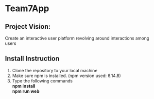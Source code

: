 # Team7App
## Project Vision: 
Create an interactive user platform revolving around interactions among users

## Install Instruction
1. Clone the repository to your local machine
2. Make sure npm is installed. (npm version used: 6.14.8)
3. Type the following commands\
  **npm install**\
  **npm run web**
